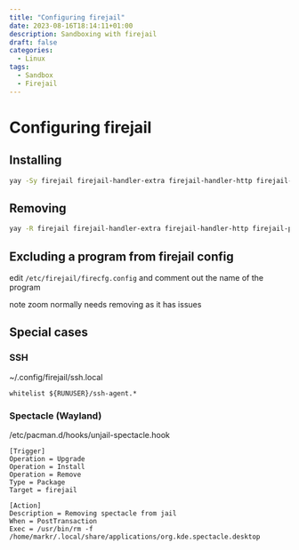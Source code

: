 ```yaml
---
title: "Configuring firejail"
date: 2023-08-16T18:14:11+01:00
description: Sandboxing with firejail
draft: false
categories:
  - Linux
tags:
  - Sandbox
  - Firejail
---
```

#  Configuring firejail

## Installing

```bash
yay -Sy firejail firejail-handler-extra firejail-handler-http firejail-pacman-hook
```

## Removing

```bash
yay -R firejail firejail-handler-extra firejail-handler-http firejail-pacman-hook
```

## Excluding a program from firejail config

edit ``/etc/firejail/firecfg.config`` and comment out the name of the program

note zoom normally needs removing as it has issues

## Special cases

### SSH

~/.config/firejail/ssh.local
```config
whitelist ${RUNUSER}/ssh-agent.*
```

### Spectacle (Wayland)

/etc/pacman.d/hooks/unjail-spectacle.hook
```config
[Trigger]
Operation = Upgrade
Operation = Install
Operation = Remove
Type = Package
Target = firejail

[Action]
Description = Removing spectacle from jail
When = PostTransaction
Exec = /usr/bin/rm -f /home/markr/.local/share/applications/org.kde.spectacle.desktop
```
